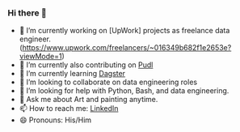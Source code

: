 ### Hi there 👋
- 🔭 I’m currently working on [UpWork] projects as freelance data engineer.(https://www.upwork.com/freelancers/~016349b682f1e2653e?viewMode=1)
- 🔭 I’m currently also contributing on [Pudl](https://catalystcoop-pudl.readthedocs.io/en/latest/intro.html)
- 🌱 I’m currently learning [Dagster](https://dagster.io/)
- 👯 I’m looking to collaborate on data engineering roles
- 🤔 I’m looking for help with Python, Bash, and data engineering.
- 💬 Ask me about Art and painting anytime.
- 📫 How to reach me: [LinkedIn](https://www.linkedin.com/in/ggurjarsocl/)
- 😄 Pronouns: His/Him

<!--
**ggurjar333/ggurjar333** is a ✨ _special_ ✨ repository because its `README.md` (this file) appears on your GitHub profile.

Here are some ideas to get you started:

-->
